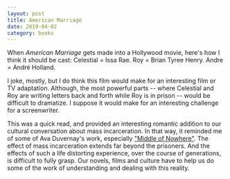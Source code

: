 ```yaml
---
layout: post
title: American Marriage
date: 2019-04-02
category: books
---
```


When <em>American Marriage</em> gets made into a Hollywood movie, here's how I think it should be cast: Celestial = Issa Rae. Roy = Brian Tyree Henry. Andre = André Holland.

I joke, mostly, but I do think this film would make for an interesting film or TV adaptation. Although, the most powerful parts -- where Celestial and Roy are writing letters back and forth while Roy is in prison -- would be difficult to dramatize. I suppose it would make for an interesting challenge for a screenwriter. 

This was a quick read, and provided an interesting romantic addition to our cultural conversation about mass incarceration. In that way, it reminded me of some of Ava Duvernay's work, especially <a href="https://letterboxd.com/samarthbhaskar/film/middle-of-nowhere-2012/">"Middle of Nowhere"</a>. The effect of mass incarceration extends far beyond the prisoners. And the effects of such a life distorting experience, over the course of generations, is difficult to fully grasp. Our novels, films and culture have to help us do some of the work of understanding and dealing with this reality. 